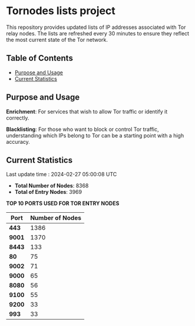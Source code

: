 # Tornodes lists project

This repository provides updated lists of IP addresses associated with Tor relay nodes. The lists are refreshed every 30 minutes to ensure they reflect the most current state of the Tor network.

## Table of Contents

- [Purpose and Usage](#purpose-and-usage)
- [Current Statistics](#current-statistics)


## Purpose and Usage

**Enrichment**: For services that wish to allow Tor traffic or identify it correctly.

**Blacklisting**: For those who want to block or control Tor traffic, understanding which IPs belong to Tor can be a starting point with a high accuracy.

## Current Statistics

Last update time : 2024-02-27 05:00:08 UTC

- **Total Number of Nodes**: 8368
- **Total of Entry Nodes**: 3969

**TOP 10 PORTS USED FOR TOR ENTRY NODES**

| **Port** | **Number of Nodes** |
|------|-----------------|
| **443**   | 1386  |
| **9001**   | 1370  |
| **8443**   | 133  |
| **80**   | 75  |
| **9002**   | 71  |
| **9000**   | 65  |
| **8080**   | 56  |
| **9100**   | 55  |
| **9200**   | 33  |
| **993**   | 33  |

